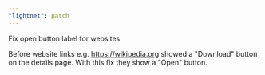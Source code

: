 ```yaml
---
"lightnet": patch
---
```


Fix open button label for websites

Before website links e.g. https://wikipedia.org showed a "Download" button on the details page.
With this fix they show a "Open" button.
